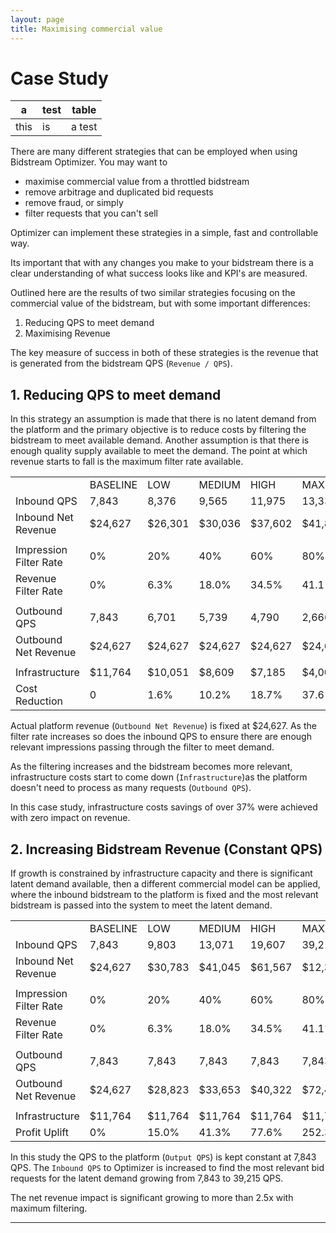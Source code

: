 ```yaml
---
layout: page
title: Maximising commercial value
---
```


# Case Study

a | test | table
--- | --- | ---
this | is | a test

There are many different strategies that can be employed when using Bidstream Optimizer. You may want to

* maximise commercial value from a throttled bidstream
* remove arbitrage and duplicated bid requests
* remove fraud, or simply 
* filter requests that you can't sell

Optimizer can implement these strategies in a simple, fast and controllable way.

Its important that with any changes you make to your bidstream there is a clear understanding of what success looks like and KPI's are measured.

Outlined here are the results of two similar strategies focusing on the commercial value of the bidstream, but with some important differences:

1. Reducing QPS to meet demand
1. Maximising Revenue

The key measure of success in both of these strategies is the revenue that is generated from the bidstream QPS (`Revenue / QPS`).

## 1. Reducing QPS to meet demand

In this strategy an assumption is made that there is no latent demand from the platform and the primary objective is to reduce costs by filtering the bidstream to meet available demand. Another assumption is that there is enough quality supply available to meet the demand. The point at which revenue starts to fall is the maximum filter rate available.

<table class="case-study">
<tr><td></td><td>BASELINE</td><td>LOW </td><td>MEDIUM </td><td>HIGH </td><td>MAX </td></tr>
<tr><td class="l">Inbound QPS</td><td>7,843</td><td>8,376</td><td>9,565</td><td>11,975</td><td>13,333</td></tr>
<tr><td class="l">Inbound Net Revenue</td><td>$24,627</td><td>$26,301</td><td>$30,036</td><td>$37,602</td><td>$41,867</td></tr>
<tr><td></td><td></td><td></td><td></td><td></td><td></td></tr>
<tr><td class="l">Impression Filter Rate</td><td>0%</td><td>20%</td><td>40%</td><td>60%</td><td>80%</td></tr>
<tr><td class="l">Revenue Filter Rate</td><td>0%</td><td>6.3%</td><td>18.0%</td><td>34.5%</td><td>41.1%</td></tr>
<tr><td></td><td></td><td></td><td></td><td></td><td></td></tr>
<tr><td class="l">Outbound QPS</td><td>7,843</td><td>6,701</td><td>5,739</td><td>4,790</td><td>2,666</td></tr>
<tr><td class="l">Outbound Net Revenue</td><td>$24,627</td><td>$24,627</td><td>$24,627</td><td>$24,627</td><td>$24,627</td></tr>
<tr><td></td><td></td><td></td><td></td><td></td><td></td></tr>
<tr><td class="l">Infrastructure</td><td>$11,764</td><td>$10,051</td><td>$8,609</td><td>$7,185</td><td>$4,000</td></tr>
<tr><td class="l">Cost Reduction</td><td>0</td><td>1.6%</td><td>10.2%</td><td>18.7%</td><td>37.6%</td></tr>
</table>

Actual platform revenue (`Outbound Net Revenue`) is fixed at $24,627. As the filter rate increases so does the inbound QPS to ensure there are enough relevant impressions passing through the filter to meet demand.

As the filtering increases and the bidstream becomes more relevant, infrastructure costs start to come down (`Infrastructure`)as the platform doesn't need to process as many requests (`Outbound QPS`).

In this case study, infrastructure costs savings of over 37% were achieved with zero impact on revenue.

## 2. Increasing Bidstream Revenue (Constant QPS)

If growth is constrained by infrastructure capacity and there is significant latent demand available, then a different commercial model can be applied, where the inbound bidstream to the platform is fixed and the most relevant bidstream is passed into the system to meet the latent demand.

<table class="case-study">
<tr><td></td><td>BASELINE</td><td>LOW </td><td>MEDIUM </td><td>HIGH </td><td>MAX </td></tr>
<tr><td class="l">Inbound QPS</td><td>7,843</td><td>9,803</td><td>13,071</td><td>19,607</td><td>39,215</td></tr>
<tr><td class="l">Inbound Net Revenue</td><td>$24,627</td><td>$30,783</td><td>$41,045</td><td>$61,567</td><td>$12,3135</td></tr>
<tr><td></td><td></td><td></td><td></td><td></td><td></td></tr>
<tr><td class="l">Impression Filter Rate</td><td>0%</td><td>20%</td><td>40%</td><td>60%</td><td>80%</td></tr>
<tr><td class="l">Revenue Filter Rate</td><td>0%</td><td>6.3%</td><td>18.0%</td><td>34.5%</td><td>41.1%</td></tr>
<tr><td></td><td></td><td></td><td></td><td></td><td></td></tr>
<tr><td class="l">Outbound QPS</td><td>7,843</td><td>7,843</td><td>7,843</td><td>7,843</td><td>7,843</td></tr>
<tr><td class="l">Outbound Net Revenue</td><td>$24,627</td><td>$28,823</td><td>$33,653</td><td>$40,322</td><td>$72,430</td></tr>
<tr><td></td><td></td><td></td><td></td><td></td><td></td></tr>
<tr><td class="l">Infrastructure</td><td>$11,764</td><td>$11,764</td><td>$11,764</td><td>$11,764</td><td>$11,764</td></tr>
<tr><td class="l">Profit Uplift</td><td>0%</td><td>15.0%</td><td>41.3%</td><td>77.6%</td><td>252.3%</td></tr>
</table>

In this study the QPS to the platform (`Output QPS`) is kept constant at 7,843 QPS. The `Inbound QPS` to Optimizer is increased to find the most relevant bid requests for the latent demand growing from 7,843 to 39,215 QPS. 

The net revenue impact is significant growing to more than 2.5x with maximum filtering.

-----
